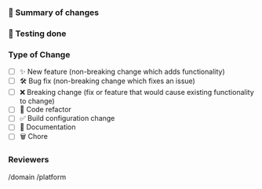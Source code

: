### 📰 Summary of changes
<!-- Feel free to delete this section if it doesn't apply -->

### 🧪 Testing done
<!-- Feel free to delete this section if it doesn't apply -->

### Type of Change

<!--- Put an `x` in all the boxes that apply: -->

- [ ] ✨ New feature (non-breaking change which adds functionality)
- [ ] 🛠️ Bug fix (non-breaking change which fixes an issue)
- [ ] ❌ Breaking change (fix or feature that would cause existing functionality to change)
- [ ] 🧹 Code refactor
- [ ] ✅ Build configuration change
- [ ] 📝 Documentation
- [ ] 🗑️ Chore

### Reviewers
<!-- This is used by us to signal to the correct people that your PR needs review -->
/domain 
/platform
